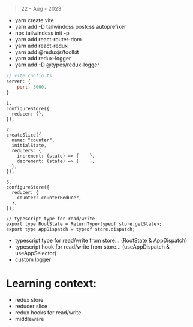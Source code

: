 > 22 - Aug - 2023

- yarn create vite
- yarn add -D tailwindcss postcss autoprefixer
- npx tailwindcss init -p
- yarn add react-router-dom
- yarn add react-redux
- yarn add @reduxjs/toolkit
- yarn add redux-logger
- yarn add -D @types/redux-logger

```js
// vite.config.ts
server: {
    port: 3000,
}
```

```
1.
configureStore({
  reducer: {},
});

2.
createSlice({
  name: "counter",
  initialState,
  reducers: {
    increment: (state) => {    },
    decrement: (state) => {    },
  },
});

3.
configureStore({
  reducer: {
    counter: counterReducer,
  },
});
```

```
// typescript type for read/write
export type RootState = ReturnType<typeof store.getState>;
export type AppDispatch = typeof store.dispatch;
```

- typescript type for read/write from store... (RootState & AppDispatch)
- typescript hook for read/write from store... (useAppDispatch & useAppSelector)
- custom logger

# Learning context:

- redux store
- reducer slice
- redux hooks for read/write
- middleware
